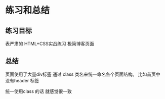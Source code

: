# 练习和总结

## 练习目标

表严肃的 HTML+CSS实战练习 极简博客页面

## 总结

页面使用了大量div标签 通过 class 类名来统一命名各个页面结构。
比如首页中 没有header 标签

统一使用class 的话 就感觉很一致

